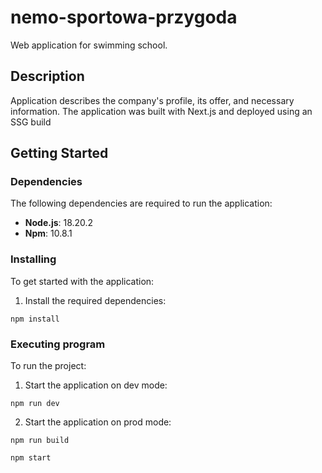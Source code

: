 # nemo-sportowa-przygoda

Web application for swimming school.

## Description

 Application describes the company's profile, its offer, and necessary information. The application was built with Next.js and deployed using an SSG build

## Getting Started

### Dependencies

The following dependencies are required to run the application:

- **Node.js**: 18.20.2
- **Npm**: 10.8.1

### Installing

To get started with the application:

1. Install the required dependencies:

```
npm install
```

### Executing program

To run the project:

1. Start the application on dev mode:

```
npm run dev
```

2. Start the application on prod mode:

```
npm run build
```
```
npm start
```
